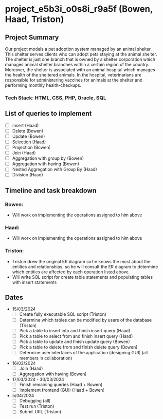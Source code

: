# project_e5b3i_o0s8i_r9a5f (Bowen, Haad, Triston)

## Project Summary
Our project models a pet adoption system managed by an animal shelter. This shelter serves clients who can adopt pets staying at the animal shelter. The shelter is just one branch that is owned by a shelter corporation which manages animal shelter branches within a certain region of the country. Moreover, the shelter is associated with an animal hospital which manages the health of the sheltered animals. In the hospital, veterinarians are responsible for administering vaccines for animals at the shelter and performing monthly health-checkups.

### Tech Stack: HTML, CSS, PHP, Oracle, SQL

## List of queries to implement
- [ ] Insert (Haad)
- [ ] Delete (Bowen)
- [ ] Update (Bowen)
- [ ] Selection (Haad)
- [ ] Projection (Bowen)
- [ ] Join (Haad)
- [ ] Aggregation with group by (Bowen)
- [ ] Aggregation with having (Bowen)
- [ ] Nested Aggregation with Group By (Haad)
- [ ] Division (Haad)
## Timeline and task breakdown
### Bowen:
- Will work on implementing the operations assigned to him above
### Haad:
- Will work on implementing the operations assigned to him above
### Triston:
- Triston drew the original ER diagram so he knows the most about the entities and relationships, so he will consult the ER diagram to determine which entities are affected by each operation listed above.
- Will write SQL script for create table statements and populating tables with insert statements


## Dates
- 15/03/2024
  - [ ] Create fully executable SQL script (Triston)
  - [ ] Determine which tables can be modified by users of the database (Triston)
  - [ ] Pick a table to insert into and finish insert query (Haad)
  - [ ] Pick a table to select from and finish insert query (Haad)
  - [ ] Pick a table to update and finish update query (Bowen)
  - [ ] Pick a table to delete from and finish delete query (Bowen)
  - [ ] Determine user interfaces of the application (designing GUI) (all members in collaboration)
- 16/03/2024
  - [ ] Join (Haad)
  - [ ] Aggregation with having (Bowen)
- 17/03/2024 - 30/03/2024
  - [ ] Finish remaining queries (Haad + Bowen)
  - [ ] Implement frontend (GUI) (Haad + Bowen)
- 5/04/2024
  - [ ] Debugging (all)
  - [ ] Test run (Triston)
  - [ ] Submit URL (Triston)
